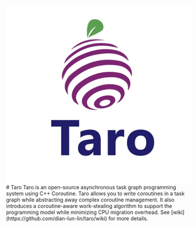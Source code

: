 <img src="./docs/taro_logo.png" />
# Taro
Taro is an open-source asynchronous task graph programming system using C++ Coroutine. Taro allows you to write coroutines in a task graph while abstracting away complex coroutine management. It also introduces a coroutine-aware work-stealing algorithm to support the programming model while minimizing CPU migration overhead.
See [wiki](https://github.com/dian-lun-lin/taro/wiki) for more details.
